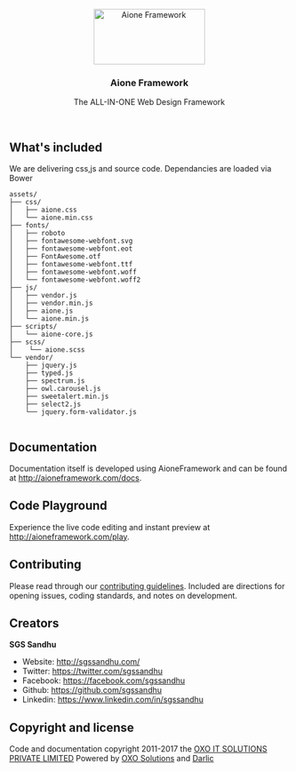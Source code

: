 <p align="center">
  <a href="http://aioneframework.com/">
    <img src="http://aioneframework.com/assets/images/aione-framework.png" alt="Aione Framework" width=200 height=100>
  </a>

  <h3 align="center">Aione Framework</h3>

  <p align="center">
    The ALL-IN-ONE Web Design Framework
    <br>
  </p>
</p>

<br>



## What's included

We are delivering css,js and source code. Dependancies are loaded via Bower  

```
assets/
├── css/
│   ├── aione.css
│   └── aione.min.css
├── fonts/
│   ├── roboto
│   ├── fontawesome-webfont.svg
│   ├── fontawesome-webfont.eot
│   ├── FontAwesome.otf
│   ├── fontawesome-webfont.ttf
│   ├── fontawesome-webfont.woff
│   └── fontawesome-webfont.woff2
├── js/
│   ├── vendor.js
│   ├── vendor.min.js
│   ├── aione.js
│   └── aione.min.js
├── scripts/
│   └── aione-core.js
├── scss/
│    └── aione.scss
└── vendor/
    ├── jquery.js
    ├── typed.js
    ├── spectrum.js
    ├── owl.carousel.js
    ├── sweetalert.min.js
    ├── select2.js
    └── jquery.form-validator.js
    
```

## Documentation

Documentation itself is developed using AioneFramework and can be found at  <http://aioneframework.com/docs>.

## Code Playground

Experience the live code editing and instant preview at <http://aioneframework.com/play>.


## Contributing

Please read through our [contributing guidelines](https://github.com/aioneframework/aioneframework/blob/master/CONTRIBUTING.md). Included are directions for opening issues, coding standards, and notes on development.

## Creators

**SGS Sandhu**

- Website: <http://sgssandhu.com/>
- Twitter: <https://twitter.com/sgssandhu>
- Facebook: <https://facebook.com/sgssandhu>
- Github: <https://github.com/sgssandhu>
- Linkedin: <https://www.linkedin.com/in/sgssandhu>


## Copyright and license

Code and documentation copyright 2011-2017 the [OXO IT SOLUTIONS PRIVATE LIMITED](http://oxoitsolutions.com)
Powered by [OXO Solutions](http://oxosolutions.com) and [Darlic](http://darlic.com)

